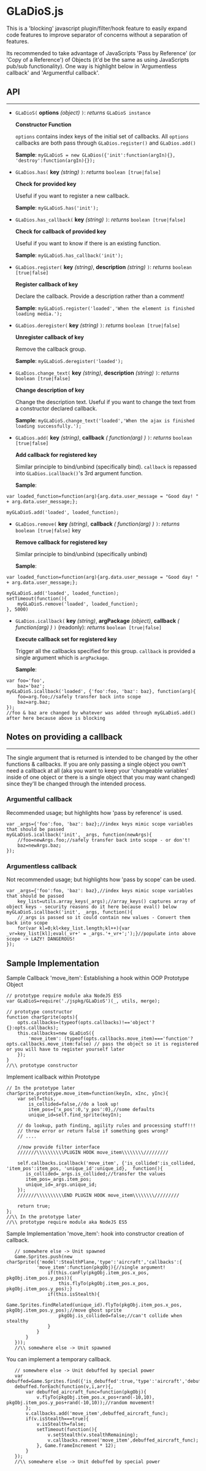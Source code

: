 # GLaDioS.js

This is a 'blocking' javascript plugin/filter/hook feature to easily expand code features to improve separator of concerns without a separation of features.

Its recommended to take advantage of JavaScripts 'Pass by Reference' (or 'Copy of a Reference') of Objects (it'd be the same as using JavaScripts pub/sub functionality).  One way is highlight below in 'Argumentless callback' and 'Argumentful callback'.

## API
-----------
* `GLaDioS(` **options** *(object)* `)`: *returns* `GLaDioS instance`

  **Constructor Function**

  `options` contains index keys of the initial set of callbacks. All `options` callbacks are both pass through `GLaDios.register()` and `GLaDios.add()`

  **Sample**: `myGLaDioS = new GLaDios({'init':function(argIn){}, 'destroy':function(argIn){});`

* `GLaDios.has(` **key** *(string)* `)`: *returns* `boolean [true|false]`

  **Check for provided key**

  Useful if you want to register a new callback.

  **Sample**: `myGLaDioS.has('init');`

* `GLaDios.has_callback(` **key** *(string)* `)`: *returns* `boolean [true|false]`

  **Check for callback of provided key**

  Useful if you want to know if there is an existing function.

  **Sample**: `myGLaDioS.has_callback('init');`

* `GLaDios.register(` **key** *(string)*, **description** *(string)* `)`: *returns* `boolean [true|false]`

  **Register callback of key**

  Declare the callback.  Provide a description rather than a comment!

  **Sample**: `myGLaDioS.register('loaded','When the element is finished loading media.');`

* `GLaDios.deregister(` **key** *(string)* `)`: *returns* `boolean [true|false]`

  **Unregister callback of key**

  Remove the callback group.

  **Sample**: `myGLaDioS.deregister('loaded');`

* `GLaDios.change_text(` **key** *(string)*, **description** *(string)* `)`: *returns* `boolean [true|false]`

  **Change description of key**

  Change the description text. Useful if you want to change the text from a constructor declared callback.

  **Sample**: `myGLaDioS.change_text('loaded','When the ajax is finished loading successfully.');`

* `GLaDios.add(` **key** *(string)*, **callback** *( function(arg) )* `)`: *returns* `boolean [true|false]`

  **Add callback for registered key**

  Similar principle to bind/unbind (specifically bind). `callback` is repassed into `GLaDios.icallback()`'s 3rd argument function.

  **Sample**:
```
var loaded_function=function(arg){arg.data.user_message = "Good day! " + arg.data.user_message;};

myGLaDioS.add('loaded', loaded_function);
```

* `GLaDios.remove(` **key** *(string)*, **callback** *( function(arg) )* `)`: *returns* `boolean [true|false]` key

  **Remove callback for registered key**

  Similar principle to bind/unbind (specifically unbind)

  **Sample**:
```
var loaded_function=function(arg){arg.data.user_message = "Good day! " + arg.data.user_message;};

myGLaDioS.add('loaded', loaded_function);
setTimeout(function(){
    myGLaDioS.remove('loaded', loaded_function);    
}, 5000)
```

* `GLaDios.icallback(` **key** *(string)*, **argPackage** *(object)*, **callback** *( function(arg) )* `)` (readonly): *returns* `boolean [true|false]`

  **Execute callback set for registered key**
  
  Trigger all the callbacks specified for this group.  `callback` is provided a single argument which is `argPackage`.

  **Sample**:
```
var foo='foo',
    baz='baz';
myGLaDioS.icallback('loaded', {'foo':foo, 'baz': baz}, function(arg){
    foo=arg.foo;//safely transfer back into scope
    baz=arg.baz;    
});
//foo & baz are changed by whatever was added through myGLaDioS.add() after here because above is blocking
```


## Notes on providing a callback
-----------
The single argument that is returned is intended to be changed by the other functions & callbacks.  If you are only passing a single object you own't need a callback at all (aka you want to keep your 'changeable variables' inside of one object or there is a single object that you may want changed) since they'll be changed through the intended process.
### Argumentful callback
Recommended usage; but highlights how 'pass by reference' is used.
```
var _args={'foo':foo, 'baz': baz};//index keys mimic scope variables that should be passed
myGLaDioS.icallback('init', _args, function(newArgs){
    //foo=newArgs.foo;//safely transfer back into scope - or don't!
    baz=newArgs.baz;
});
```

### Argumentless callback
Not recommended usage; but highlights how 'pass by scope' can be used.
```
var _args={'foo':foo, 'baz': baz},//index keys mimic scope variables that should be passed
    key_list=utils.array_keys(_args);//array_keys() captures array of object keys - security reasons do it here because eval() below
myGLaDioS.icallback('init', _args, function(){
    //_args is passed so it could contain new values - Convert them back into scope
    for(var kl=0;kl<key_list.length;kl++){var _vr=key_list[kl];eval(_vr+' = _args.'+_vr+';');}//populate into above scope -> LAZY! DANGEROUS!
});
```



## Sample Implementation
Sample Callback 'move_item': Establishing a hook within OOP Prototype Object
```
// prototype require module aka NodeJS ES5
var GLaDioS=require('./jspkg/GLaDioS')(_, utils, merge);

// prototype constructor
function charSprite(opts){
    opts.callbacks=(typeof(opts.callbacks)!=='object'?{}:opts.callbacks);
    this.callbacks=new GLaDioS({
        'move_item': (typeof(opts.callbacks.move_item)==='function'?opts.callbacks.move_item:false) // pass the object so it is registered or you will have to register yourself later
    });
}
//\\ prototype constructor
```
Implement icallback within Prototype
```
// In the prototype later
charSprite.prototype.move_item=function(keyIn, xInc, yInc){
    var self=this,
        is_collided=false,//do a look up!
        item_pos={'x_pos':0,'y_pos':0},//some defaults
        unique_id=self.find_sprite(keyIn);

    // do lookup, path finding, agility rules and processing stuff!!!
    // throw error or return false if something goes wrong?
    // ....

    //now provide filter interface
    ///////\\\\\\\\\\PLUGIN HOOK move_item\\\\\\\\/////////

    self.callbacks.icallback('move_item', {'is_collided':is_collided, 'item_pos':item_pos, 'unique_id':unique_id},  function(){
       is_collided=_args.is_collided;//transfer the values
       item_pos=_args.item_pos;
       unique_id=_args.unique_id;
    });
    ///////\\\\\\\\\\END PLUGIN HOOK move_item\\\\\\\\/////////

    return true;
};
//\\ In the prototype later
//\\ prototype require module aka NodeJS ES5
```

Sample Implementation 'move_item': hook into constructor creation of callback.
```
   // somewhere else -> Unit spawned
   Game.Sprites.push(new charSprite({'model':StealthPlane,'type':'aircraft','callbacks':{
           'move_item':function(pkgObj){//single argument!
               if(this.canFly(pkgObj.item_pos.x_pos, pkgObj.item_pos.y_pos)){
                   this.flyTo(pkgObj.item_pos.x_pos, pkgObj.item_pos.y_pos);}
               if(this.isStealth){
                   Game.Sprites.findRelated(unique_id).flyTo(pkgObj.item_pos.x_pos, pkgObj.item_pos.y_pos);//move ghost sprite
                   pkgObj.is_collided=false;//can't collide when stealthy
               }
           }
       }
   }));
   //\\ somewhere else -> Unit spawned
```

You can implement a temporary callback.
```
   // somewhere else -> Unit debuffed by special power
   var debuffed=Game.Sprites.find({'is_debuffed':true,'type':'aircraft','debuff_start':Game.thisFrameStamp});
   debuffed.forEach(function(v,i,arr){,
       var debuffed_aircraft_func=function(pkgObj){
           v.flyTo(pkgObj.item_pos.x_pos+rand(-10,10), pkgObj.item_pos.y_pos+rand(-10,10));//random movement!
       };
       v.callbacks.add('move_item',debuffed_aircraft_func);
       if(v.isStealth===true){
           v.isStealth=false;
           setTimeout(function(){
               v.setStealth(v.stealthRemaining);
               v.callbacks.remove('move_item',debuffed_aircraft_func);
           }, Game.frameIncrement * 12);
       }
   });
   //\\ somewhere else -> Unit debuffed by special power
```

